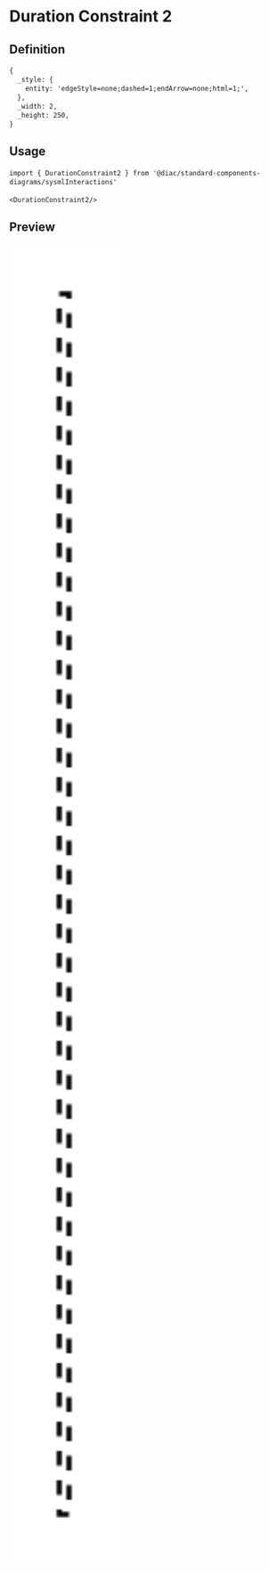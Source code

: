 # Duration Constraint 2

## Definition

```
{
  _style: { 
    entity: 'edgeStyle=none;dashed=1;endArrow=none;html=1;',
  },
  _width: 2,
  _height: 250,
}
```

## Usage

```
import { DurationConstraint2 } from '@diac/standard-components-diagrams/sysmlInteractions'

<DurationConstraint2/>
```

## Preview

<img src="./duration-constraint-2.png" width="200"/>
